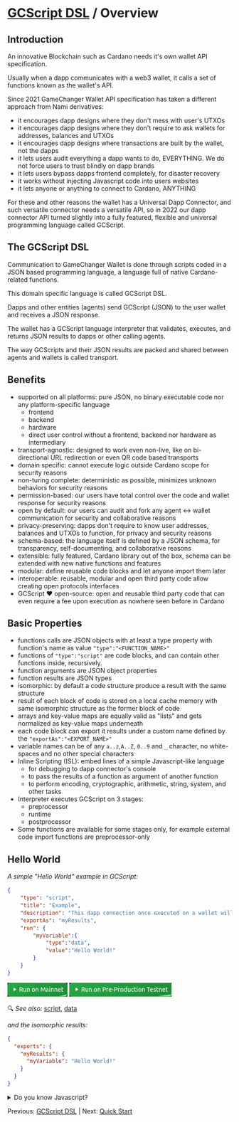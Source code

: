 # [GCScript DSL](README.md) / Overview

## Introduction

An innovative Blockchain such as Cardano needs it's own wallet API specification.

Usually when a dapp communicates with a web3 wallet, it calls a set of functions known as the wallet's API.

Since 2021 GameChanger Wallet API specification has taken a different approach from Nami derivatives:
- it encourages dapp designs where they don't mess with user's UTXOs
- it encourages dapp designs where they don't require to ask wallets for addresses, balances and UTXOs 
- it encourages dapp designs where transactions are built by the wallet, not the dapps
- it lets users audit everything a dapp wants to do, EVERYTHING. We do not force users to trust blindly on dapp brands
- it lets users bypass dapps frontend completely, for disaster recovery 
- it works without injecting Javascript code into users websites
- it lets anyone or anything to connect to Cardano, ANYTHING

For these and other reasons the wallet has a Universal Dapp Connector, and such versatile connector needs a versatile API, so in 2022 our dapp connector API turned slightly into a fully featured, flexible and universal programming language called GCScript.

## The GCScript DSL

Communication to GameChanger Wallet is done through scripts coded in a JSON based programming language, a language full of native Cardano-related functions. 

This domain specific language is called GCScript DSL. 

Dapps and other entities (agents) send GCScript (JSON) to the user wallet and receives a JSON response. 

The wallet has a GCScript language interpreter that validates, executes, and returns JSON results to dapps or other calling agents.  

The way GCScripts and their JSON results are packed and shared between agents and wallets is called transport.

## Benefits
 
- supported on all platforms: pure JSON, no binary executable code nor any platform-specific language
    - frontend
    - backend
    - hardware
    - direct user control without a frontend, backend nor hardware as intermediary 
- transport-agnostic: designed to work even non-live, like on bi-directional URL redirection or even QR code based transports
- domain specific: cannot execute logic outside Cardano scope for security reasons 
- non-turing complete: deterministic as possible, minimizes unknown behaviors for security reasons 
- permission-based: our users have total control over the code and wallet response for security reasons 
- open by default: our users can audit and fork any agent <-> wallet communication for security and collaborative reasons 
- privacy-preserving: dapps don't require to know user addresses, balances and UTXOs to function, for privacy and security reasons
- schema-based: the language itself is defined by a JSON schema, for transparency, self-documenting, and collaborative reasons  
- extensible: fully featured, Cardano library out of the box, schema can be extended with new native functions and features
- modular: define reusable code blocks and let anyone import them later
- interoperable: reusable, modular and open third party code allow creating open protocols interfaces
- GCScript ❤️ open-source: open and reusable third party code that can even require a fee upon execution as nowhere seen before in Cardano 

## Basic Properties
- functions calls are JSON objects with at least a type property with function's name as value `"type":"<FUNCTION_NAME>"` 
- functions of `"type":"script"` are code blocks, and can contain other functions inside, recursively.
- function arguments are JSON object properties
- function results are JSON types
- isomorphic: by default a code structure produce a result with the same structure
- result of each block of code is stored on a local cache memory with same isomorphic structure as the former block of code
- arrays and key-value maps are equally valid as "lists" and gets normalized as key-value maps underneath
- each code block can export it results under a custom name defined by the `"exportAs":"<EXPORT_NAME>"`
- variable names can be of any `a..z`,`A..Z`, `0..9` and `_` character, no white-spaces and no other special characters 
- Inline Scripting (ISL): embed lines of a simple Javascript-like language
    - for debugging to dapp connector's console
    - to pass the results of a function as argument of another function
    - to perform encoding, cryptographic, arithmetic, string, system, and other tasks
- Interpreter executes GCScript on 3 stages: 
    - preprocessor
    - runtime
    - postprocessor
- Some functions are available for some stages only, for example external code import functions are preprocessor-only 

## Hello World

*A simple "Hello World" example in GCScript:*
```json
{
    "type": "script",
    "title": "Example",
    "description": "This dapp connection once executed on a wallet will return 'Hello World!' ",
    "exportAs": "myResults",
    "run": {
        "myVariable":{
            "type":"data",
            "value":"Hello World!"
        }
    }
}
```
[![Run on Cardano Mainnet](../img/btn/run-mainnet.png)](https://beta-wallet.gamechanger.finance/api/2/run/1-H4sIAAAAAAAAA02OwQrCMAyGXyXmssuewJsHwbOInmMbsJC1pU3dxti7myKCt_xfwpd_Q10z4xGrKyErjqhBpYPzQlO2aUTP32VI0fjtFSp4yhlcipFdx5CiY-CFXVP2loBgJhFWmIMIFNZWIgwXFknwSEX8YQBT85JT0VM177ReuTbRarg0-7QZulMJ9Ox9tl9RT0p28iZpPf4rcd_3D8h2n7_RAAAA) 
[![Run on Cardano Pre-Production Testnet](../img/btn/run-preprod.png)](https://beta-preprod-wallet.gamechanger.finance/api/2/run/1-H4sIAAAAAAAAA02OwQrCMAyGXyXmssuewJsHwbOInmMbsJC1pU3dxti7myKCt_xfwpd_Q10z4xGrKyErjqhBpYPzQlO2aUTP32VI0fjtFSp4yhlcipFdx5CiY-CFXVP2loBgJhFWmIMIFNZWIgwXFknwSEX8YQBT85JT0VM177ReuTbRarg0-7QZulMJ9Ox9tl9RT0p28iZpPf4rcd_3D8h2n7_RAAAA) 

🔍 *See also:*
[script](https://beta-wallet.gamechanger.finance/doc/api/v2/api.html),
[data](https://beta-wallet.gamechanger.finance/doc/api/v2/data.html)

*and the isomorphic results:*
```json
{
  "exports": {
    "myResults": {
      "myVariable": "Hello World!"
    }
  }
}
```
<details>
  <summary>Do you know Javascript?</summary>

  Here is a free interpretation on how the code would look like in Javascript:

```js
let exports={}

function data(value){
    return value;
}
function script(title,description,exportAs){
    let cache={};
    cache["myVariable"]=data("Hello World!");
    exports[exportAs]=cache;
    return cache;
}

script(
    "Example",
    "This dapp connection once executed on a wallet will return 'Hello World!'",
    "myResults");

```


</details>



Previous: [GCScript DSL](README.md) | Next: [Quick Start](quick-start.md)